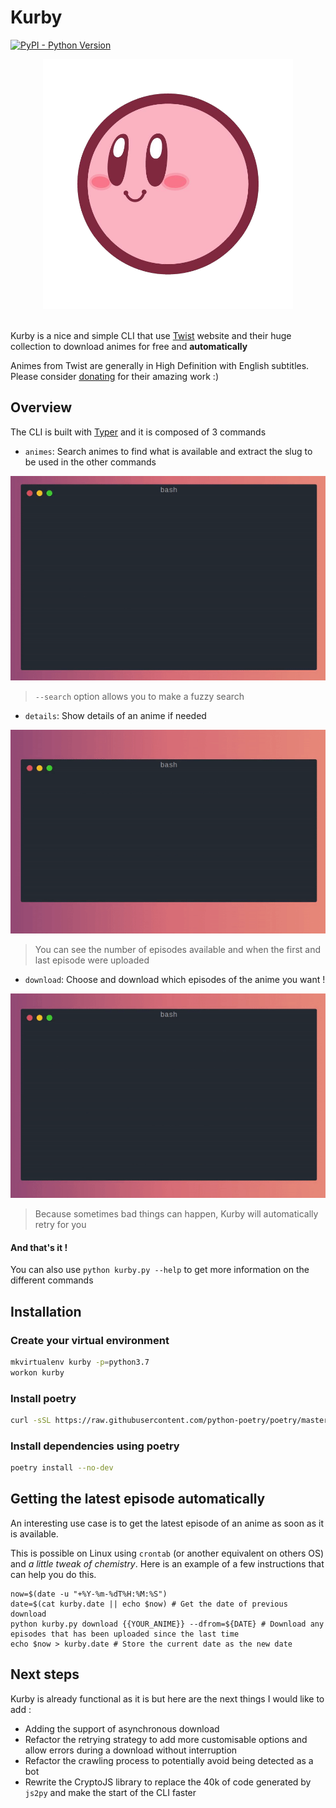# Kurby
[![PyPI - Python Version](https://img.shields.io/badge/python-3.7-blue.svg)](https://docs.python.org/3/whatsnew/3.7.html)


<div align="center">
    <img src="docs/res/kurby.png" alt="Kirby ball in Kirby: Canvas Curse" height=400/>
</div>
<br>


Kurby is a nice and simple CLI that use [Twist](https://twist.moe) website and their huge collection to download animes for free and **automatically**

Animes from Twist are generally in High Definition with English subtitles. Please consider [donating](https://twist.moe) for their amazing work :)

## Overview
The CLI is built with [Typer](https://github.com/tiangolo/typer) and it is composed of 3 commands

- `animes`: Search animes to find what is available and extract the slug to be used in the other commands

![animes](docs/res/animes.gif)
  
> `--search` option allows you to make a fuzzy search
  
- `details`: Show details of an anime if needed

![details](docs/res/details.gif)
  
> You can see the number of episodes available and when the first and last episode were uploaded
  
- `download`: Choose and download which episodes of the anime you want !

![download](docs/res/download.gif)

> Because sometimes bad things can happen, Kurby will automatically retry for you

#### And that's it !

You can also use `python kurby.py --help` to get more information on the different commands

## Installation
### Create your virtual environment
````bash
mkvirtualenv kurby -p=python3.7
workon kurby
````
### Install poetry
```bash
curl -sSL https://raw.githubusercontent.com/python-poetry/poetry/master/get-poetry.py | python -
```
### Install dependencies using poetry
```bash
poetry install --no-dev
```

## Getting the latest episode automatically
An interesting use case is to get the latest episode of an anime as soon as it is available.

This is possible on Linux using `crontab` (or another equivalent on others OS) and _a little tweak of chemistry_.
Here is an example of a few instructions that can help you do this.
```shell
now=$(date -u "+%Y-%m-%dT%H:%M:%S")
date=$(cat kurby.date || echo $now) # Get the date of previous download
python kurby.py download {{YOUR_ANIME}} --dfrom=${DATE} # Download any episodes that has been uploaded since the last time
echo $now > kurby.date # Store the current date as the new date
```

## Next steps
Kurby is already functional as it is but here are the next things I would like to add :
- Adding the support of asynchronous download
- Refactor the retrying strategy to add more customisable options and allow errors during a download without interruption
- Refactor the crawling process to potentially avoid being detected as a bot
- Rewrite the CryptoJS library to replace the 40k of code generated by `js2py` and make the start of the CLI faster